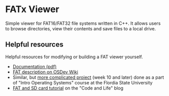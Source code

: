 # FATx Viewer
Simple viewer for FAT16/FAT32 file systems written in C++. It allows users to browse directories, view their contents and save files to a local drive.

## Helpful resources
Helpful resources for modifying or building a FAT viewer yourself.

- [Documentation (pdf)](https://staff.washington.edu/dittrich/misc/fatgen103.pdf)
- [FAT description on OSDev Wiki](http://wiki.osdev.org/FAT)
- Similar, but [more complicated project](http://www.cs.uni.edu/~diesburg/courses/cop4610_fall10/) (week 10 and later) done as a part of "Intro Operating Systems" course at the Flordia State University
- [FAT and SD card tutorial](http://codeandlife.com/2012/04/02/simple-fat-and-sd-tutorial-part-1/) on the "Code and Life" blog
